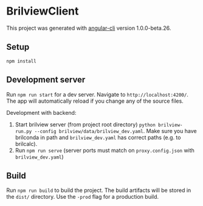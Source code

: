 # BrilviewClient

This project was generated with [angular-cli](https://github.com/angular/angular-cli) version 1.0.0-beta.26.

## Setup

```
npm install
```

## Development server
Run `npm run start` for a dev server. Navigate to `http://localhost:4200/`. The app will automatically reload if you change any of the source files.

Development with backend:

1. Start brilview server (from project root directory) `python brilview-run.py --config brilview/data/brilview_dev.yaml`. Make sure you have brilconda in path and `brilview_dev.yaml` has correct paths (e.g. to brilcalc).
2. Run `npm run serve` (server ports must match on `proxy.config.json` with `brilview_dev.yaml`)

## Build

Run `npm run build` to build the project. The build artifacts will be stored in the `dist/` directory. Use the `-prod` flag for a production build.
